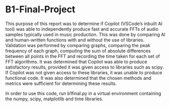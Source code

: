 # B1-Final-Project
This purpose of this report was to determine if Copilot (VSCode’s inbuilt AI tool) was able to independently produce fast and accurate FFTs of audio samples typically used in music production. This was done by comparing Al and human-written functions with and without the use of libraries. Validation was performed by comparing graphs, comparing the peak frequency of each graph, computing the sum of absolute differences between all points in the FFT and recording the time taken for each set of FFT algorithms. It was determined that Copilot was able to produce satisfactory results, provided it was given access to libraries such as scipy. If Copilot was not given access to these libraries, it was unable to produce functional code. It was also determined that the chosen methods and metrics were sufficient for determining these results.

In order to use this code, run b1final.py in a virtual environment containing the numpy, scipy, matplotlib and time libraries.
